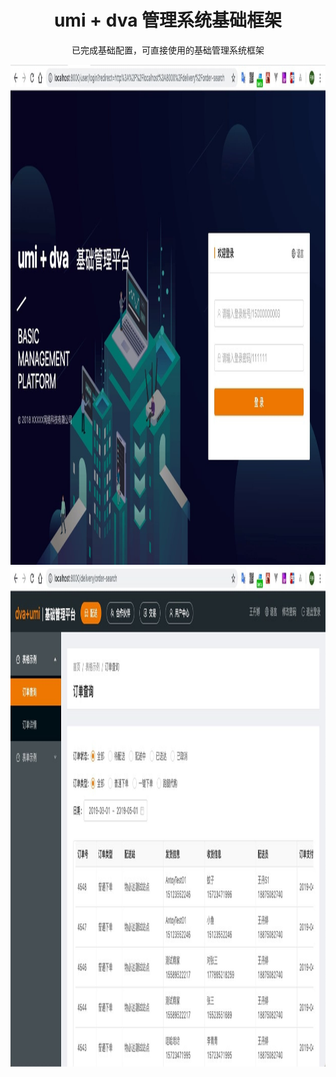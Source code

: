 
<h1 align="center">umi + dva 管理系统基础框架</h1>

<div align="center">已完成基础配置，可直接使用的基础管理系统框架</div>

<div align="center">
<p float="left">

<img src="./src/assets/images/login-china.jpg" height="800px">

<img src="./src/assets/images/page-china.jpg" height="800px">

</p>
</div>


